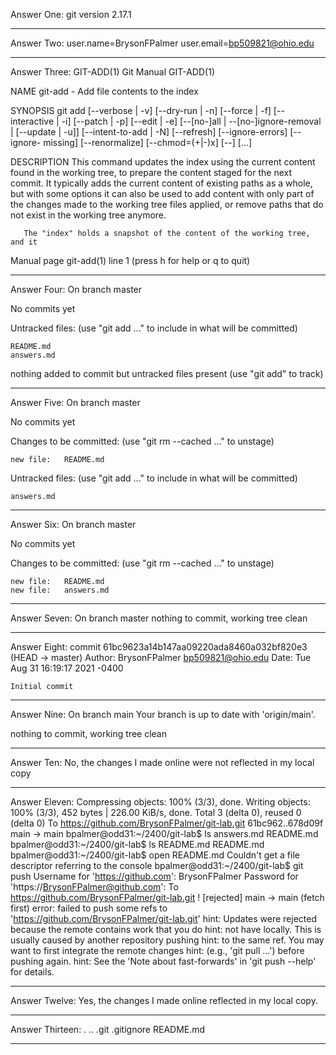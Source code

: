 Answer One:
git version 2.17.1

--------------------------------------------------------------

Answer Two:
user.name=BrysonFPalmer
user.email=bp509821@ohio.edu

--------------------------------------------------------------

Answer Three:
GIT-ADD(1)                        Git Manual                        GIT-ADD(1)

NAME
       git-add - Add file contents to the index

SYNOPSIS
       git add [--verbose | -v] [--dry-run | -n] [--force | -f] [--interactive |
 -i] [--patch | -p]
                 [--edit | -e] [--[no-]all | --[no-]ignore-removal | [--update |
 -u]]
                 [--intent-to-add | -N] [--refresh] [--ignore-errors] [--ignore-
missing] [--renormalize]
                 [--chmod=(+|-)x] [--] [<pathspec>...]

DESCRIPTION
       This command updates the index using the current content found in the
       working tree, to prepare the content staged for the next commit. It
       typically adds the current content of existing paths as a whole, but
       with some options it can also be used to add content with only part of
       the changes made to the working tree files applied, or remove paths
       that do not exist in the working tree anymore.

       The "index" holds a snapshot of the content of the working tree, and it
 Manual page git-add(1) line 1 (press h for help or q to quit)

--------------------------------------------------------------

Answer Four:
On branch master

No commits yet

Untracked files:
  (use "git add <file>..." to include in what will be committed)

	README.md
	answers.md

nothing added to commit but untracked files present (use "git add" to track)

--------------------------------------------------------------

Answer Five:
On branch master

No commits yet

Changes to be committed:
  (use "git rm --cached <file>..." to unstage)

	new file:   README.md

Untracked files:
  (use "git add <file>..." to include in what will be committed)

	answers.md

--------------------------------------------------------------

Answer Six:
On branch master

No commits yet

Changes to be committed:
  (use "git rm --cached <file>..." to unstage)

	new file:   README.md
	new file:   answers.md

--------------------------------------------------------------

Answer Seven:
On branch master
nothing to commit, working tree clean

--------------------------------------------------------------

Answer Eight:
commit 61bc9623a14b147aa09220ada8460a032bf820e3 (HEAD -> master)
Author: BrysonFPalmer <bp509821@ohio.edu>
Date:   Tue Aug 31 16:19:17 2021 -0400

    Initial commit

--------------------------------------------------------------

Answer Nine:
On branch main
Your branch is up to date with 'origin/main'.

nothing to commit, working tree clean

--------------------------------------------------------------

Answer Ten:
No, the changes I made online were not reflected in my local copy

--------------------------------------------------------------

Answer Eleven:
Compressing objects: 100% (3/3), done.
Writing objects: 100% (3/3), 452 bytes | 226.00 KiB/s, done.
Total 3 (delta 0), reused 0 (delta 0)
To https://github.com/BrysonFPalmer/git-lab.git
   61bc962..678d09f  main -> main
bpalmer@odd31:~/2400/git-lab$ ls
answers.md  README.md
bpalmer@odd31:~/2400/git-lab$ ls README.md
README.md
bpalmer@odd31:~/2400/git-lab$ open README.md
Couldn't get a file descriptor referring to the console
bpalmer@odd31:~/2400/git-lab$ git push
Username for 'https://github.com': BrysonFPalmer
Password for 'https://BrysonFPalmer@github.com': 
To https://github.com/BrysonFPalmer/git-lab.git
 ! [rejected]        main -> main (fetch first)
error: failed to push some refs to 'https://github.com/BrysonFPalmer/git-lab.git'
hint: Updates were rejected because the remote contains work that you do
hint: not have locally. This is usually caused by another repository pushing
hint: to the same ref. You may want to first integrate the remote changes
hint: (e.g., 'git pull ...') before pushing again.
hint: See the 'Note about fast-forwards' in 'git push --help' for details.

--------------------------------------------------------------

Answer Twelve: 
Yes, the changes I made online reflected in my local copy.

--------------------------------------------------------------

Answer Thirteen:
.  ..  .git  .gitignore  README.md

--------------------------------------------------------------